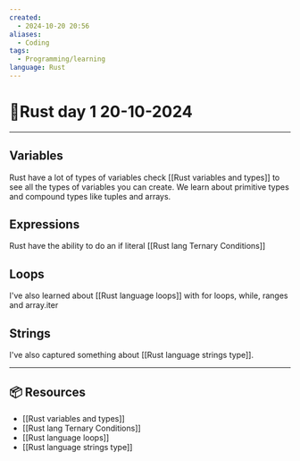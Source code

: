 ```yaml
---
created:
  - 2024-10-20 20:56
aliases:
  - Coding
tags:
  - Programming/learning
language: Rust
---
```

# 📃Rust day 1 20-10-2024

---
## Variables
Rust have a lot of types of variables check [[Rust variables and types]] to see all the types of variables you can create.
We learn about primitive types and compound types like tuples and arrays.

## Expressions
Rust have the ability to do an if literal [[Rust lang Ternary Conditions]]

## Loops
I've also learned about [[Rust language loops]] with for loops, while, ranges and array.iter

## Strings
I've also captured something about [[Rust language strings type]].


---
## 📦 Resources
- [[Rust variables and types]]
- [[Rust lang Ternary Conditions]]
- [[Rust language loops]]
- [[Rust language strings type]]